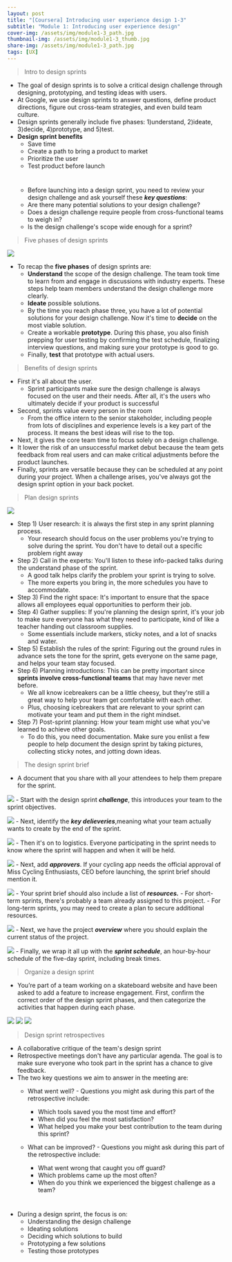 ```yaml
---
layout: post
title: "[Coursera] Introducing user experience design 1-3"
subtitle: "Module 1: Introducing user experience design"
cover-img: /assets/img/module1-3_path.jpg
thumbnail-img: /assets/img/module1-3_thumb.jpg
share-img: /assets/img/module1-3_path.jpg
tags: [UX]
---
```


> Intro to design sprints

- The goal of design sprints is to solve a critical design challenge through designing, prototyping, and testing ideas with users. 
- At Google, we use design sprints to answer questions, define product directions, figure out cross-team strategies, and even build team culture.
- Design sprints generally include five phases: 1)understand, 2)ideate, 3)decide, 4)prototype, and 5)test.
- **Design sprint benefits**
	- Save time
    - Create a path to bring a product to market
    - Prioritize the user
    - Test product before launch
    #
    - Before launching into a design sprint, you need to review your design challenge and ask yourself these ***key questions***:
    - Are there many potential solutions to your design challenge?
    - Does a design challenge require people from cross-functional teams to weigh in?
    - Is the design challenge's scope wide enough for a sprint?

> Five phases of design sprints

![](https://velog.velcdn.com/images/erica990604/post/230a978d-30a5-4467-bc0b-5cc9e368adb9/image.png)
- To recap the **five phases** of design sprints are: 
	- **Understand** the scope of the design challenge. The team took time to learn from and engage in discussions with industry experts. These steps help team members understand the design challenge more clearly.
    - **Ideate** possible solutions.
    - By the time you reach phase three, you have a lot of potential solutions for your design challenge. Now it's time to **decide** on the most viable solution.
    - Create a workable **prototype**. During this phase, you also finish prepping for user testing by confirming the test schedule, finalizing interview questions, and making sure your prototype is good to go. 
    - Finally, **test** that prototype with actual users.

> Benefits of design sprints

- First it's all about the user. 
	- Sprint participants make sure the design challenge is always focused on the user and their needs. After all, it's the users who ultimately decide if your product is successful
- Second, sprints value every person in the room
	- From the office intern to the senior stakeholder, including people from lots of disciplines and experience levels is a key part of the process. It means the best ideas will rise to the top. 
- Next, it gives the core team time to focus solely on a design challenge. 
- It lower the risk of an unsuccessful market debut because the team gets feedback from real users and can make critical adjustments before the product launches. 
- Finally, sprints are versatile because they can be scheduled at any point during your project. When a challenge arises, you've always got the design sprint option in your back pocket.

> Plan design sprints

![](https://velog.velcdn.com/images/erica990604/post/e3a99847-4777-4996-b09a-5f48793c1be5/image.png)
- Step 1) User research: it is always the first step in any sprint planning process.
	- Your research should focus on the user problems you're trying to solve during the sprint. You don't have to detail out a specific problem right away
- Step 2) Call in the experts: You'll listen to these info-packed talks during the understand phase of the sprint. 
	- A good talk helps clarify the problem your sprint is trying to solve. 
    - The more experts you bring in, the more schedules you have to accommodate. 
- Step 3) Find the right space: It's important to ensure that the space allows all employees equal opportunities to perform their job. 
- Step 4) Gather supplies: If you're planning the design sprint, it's your job to make sure everyone has what they need to participate, kind of like a teacher handing out classroom supplies. 
  - Some essentials include markers, sticky notes, and a lot of snacks and water.
- Step 5) Establish the rules of the sprint: Figuring out the ground rules in advance sets the tone for the sprint, gets everyone on the same page, and helps your team stay focused. 
- Step 6) Planning introductions: This can be pretty important since **sprints involve cross-functional teams** that may have never met before. 
	- We all know icebreakers can be a little cheesy, but they're still a great way to help your team get comfortable with each other. 
    - Plus, choosing icebreakers that are relevant to your sprint can motivate your team and put them in the right mindset. 
- Step 7) Post-sprint planning: How your team might use what you've learned to achieve other goals. 
  - To do this, you need documentation. Make sure you enlist a few people to help document the design sprint by taking pictures, collecting sticky notes, and jotting down ideas.

> The design sprint brief

- A document that you share with all your attendees to help them prepare for the sprint.

![](https://velog.velcdn.com/images/erica990604/post/77eaa5e9-571a-43c9-b306-85b9f7e503e3/image.png)
	- Start with the design sprint ***challenge***, this introduces your team to the sprint objectives.

![](https://velog.velcdn.com/images/erica990604/post/31687e0b-18b6-4e1f-bde3-279810c09541/image.png)
	- Next, identify the ***key delieveries***,meaning what your team actually wants to create by the end of the sprint.

![](https://velog.velcdn.com/images/erica990604/post/f4be2981-2544-40ca-ac6c-b15bb5e90a87/image.png)
	- Then it's on to logistics. Everyone participating in the sprint needs to know where the sprint will happen and when it will be held. 
    
![](https://velog.velcdn.com/images/erica990604/post/531bbbe1-9e19-4674-b863-0de23cc39241/image.png)
	- Next, add ***approvers***. If your cycling app needs the official approval of Miss Cycling Enthusiasts, CEO before launching, the sprint brief should mention it. 

![](https://velog.velcdn.com/images/erica990604/post/95c823c1-4b23-48b3-823b-cdd581f736e5/image.png)
	- Your sprint brief should also include a list of ***resources.***
    - For short-term sprints, there's probably a team already assigned to this project. 
    - For long-term sprints, you may need to create a plan to secure additional resources.
    
![](https://velog.velcdn.com/images/erica990604/post/e43d6bc9-18fc-4a95-8a0e-5c084bf4012e/image.png)
	 - Next, we have the project ***overview*** where you should explain the current status of the project. 
     
![](https://velog.velcdn.com/images/erica990604/post/d3ac9aad-0e90-479b-9b79-166ce9cb8c67/image.png)
     - Finally, we wrap it all up with the ***sprint schedule***, an hour-by-hour schedule of the five-day sprint, including break times.

> Organize a design sprint

- You’re part of a team working on a skateboard website and have been asked to add a feature to increase engagement. First, confirm the correct order of the design sprint phases, and then categorize the activities that happen during each phase.

![](https://velog.velcdn.com/images/erica990604/post/59612ba8-fb62-483c-9865-e4ecc519ea6c/image.png)
![](https://velog.velcdn.com/images/erica990604/post/593b2922-8136-4d20-ab5e-fed2c4698ba3/image.png)
![](https://velog.velcdn.com/images/erica990604/post/a79ff992-8b50-441e-baf0-6fed168f2e2e/image.png)

> Design sprint retrospectives

- A collaborative critique of the team's design sprint
- Retrospective meetings don't have any particular agenda. The goal is to make sure everyone who took part in the sprint has a chance to give feedback.
- The two key questions we aim to answer in the meeting are: 
	- What went well? - Questions you might ask during this part of the retrospective include:
		- Which tools saved you the most time and effort?
        - When did you feel the most satisfaction?
        - What helped you make your best contribution to the team during this sprint?


    - What can be improved? - Questions you might ask during this part of the retrospective include:
		- What went wrong that caught you off guard?
        - Which problems came up the most often?
        - When do you think we experienced the biggest challenge as a team?

#
- During a design sprint, the focus is on: 
	- Understanding the design challenge 
    - Ideating solutions 
    - Deciding which solutions to build 
    - Prototyping a few solutions 
    - Testing those prototypes